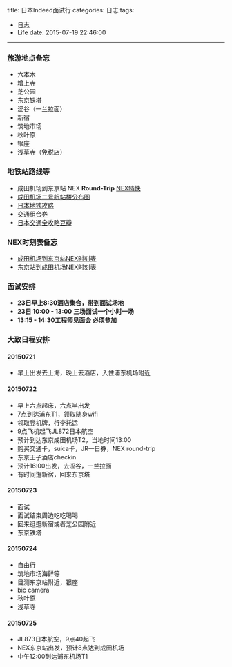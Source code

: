 title: 日本Indeed面试行
categories: 日志
tags:
- 日志
- Life
date: 2015-07-19 22:46:00
---

### 旅游地点备忘
- 六本木
- 增上寺
- 芝公园
- 东京铁塔
- 涩谷（一兰拉面）
- 新宿
- 筑地市场
- 秋叶原
- 银座
- 浅草寺（免税店）

<!--more-->

### 地铁站路线等
- 成田机场到东京站 NEX **Round-Trip** [NEX特快](http://www.jreast.co.jp/sc/nex/index.html) 
- [成田机场二号航站楼分布图](http://www.jreast.co.jp/e/stations/e611.html)
- [日本地铁攻略](http://blog.sina.com.cn/s/blog_7e412aba0100slql.html)
- [交通组合券](http://www.douban.com/note/235808059/)
- [日本交通全攻略豆瓣](http://www.douban.com/note/235757264/)

### NEX时刻表备忘
- [成田机场到东京站NEX时刻表](http://www.eki-net.com/pc/jreast-shinkansen-reservation/english/wb/common/timetable/e_nex_u/04.html)
- [东京站到成田机场NEX时刻表](http://www.eki-net.com/pc/jreast-shinkansen-reservation/english/wb/common/timetable/e_nex_d/index.html)

### 面试安排
- **23日早上8:30酒店集合，带到面试场地**
- **23日 10:00 - 13:00 三场面试一个小时一场**
- **13:15 - 14:30工程师见面会 必须参加**

### 大致日程安排
#### 20150721
- 早上出发去上海，晚上去酒店，入住浦东机场附近

#### 20150722
- 早上六点起床，六点半出发
- 7点到达浦东T1，领取随身wifi
- 领取登机牌，行李托运
- 9点飞机起飞JL872日本航空
- 预计到达东京成田机场T2，当地时间13:00
- 购买交通卡，suica卡，JR一日券，NEX round-trip
- 东京王子酒店checkin
- 预计16:00出发，去涩谷，一兰拉面
- 有时间逛新宿，回来东京塔

#### 20150723
- 面试
- 面试结束周边吃吃喝喝
- 回来逛逛新宿或者芝公园附近
- 东京铁塔

#### 20150724
- 自由行
- 筑地市场海鲜等
- 目测东京站附近，银座
- bic camera
- 秋叶原
- 浅草寺

#### 20150725
- JL873日本航空，9点40起飞
- NEX东京站出发，预计8点达到成田机场
- 中午12:00到达浦东机场T1
